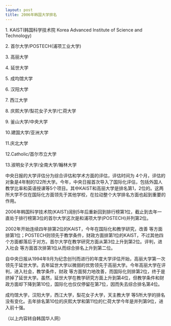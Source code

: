 ```yaml
---
layout: post
title: 2006年韩国大学排名
---
```


<p>1. KAIST(韩国科学技术院 Korea Advanced Institute of Science and Technology)</p>



<p>2. 首尔大学/POSTECH(浦项工业大学)</p>



<p>3. 高丽大学</p>



<p>4. 延世大学</p>



<p>5. 成均馆大学</p>



<p>6. 汉阳大学</p>



<p>7. 西江大学</p>



<p>8. 庆熙大学/梨花女子大学/仁荷大学</p>



<p>9. 釜山大学/中央大学</p>



<p>10.建国大学/亚洲大学</p>



<p>11.庆北大学</p>



<p>12.Catholic/首尔市立大学</p>



<p>13.淑明女子大学/全南大学/翰林大学</p>



<p>中央日报的大学评估分为综合评估和学术方面的评估，评估时间为 4个月，评估的对象是4年制的122所大学。今年，中央日报首次导入了国际化评估，包括外国人教学比率和英语授课等5个项目。其中KAIST和高丽大学是排名第1，2位的。这两所大学不仅在国际化方面领先于其他学校，在拉动整个大学排名方面也起到重要的作用。</p>



<p>2006年韩国科学技术院(KAIST)阔别5年后重新回到排行榜第1位，截止到去年一直处于排行榜第3位的首尔大学这次是和浦项大学(POSTECH)并列第2位。</p>



<p>2002年开始连续四年排第2位的KAIST，今年在国际化和教学研究，改善 等方面排第1位；POSTECH则领先于教学条件，财政方面排第1位的KAIST，不过其他四个方面都落后于对方。首尔大学在教学研究方面从第3位上升到第2位。评判，进入社会 等方面首次排第1位从而综合排名上升到第二位。</p>



<p>自中央日报从1994年9月为纪念创刊而进行的年度大学评估开始，高丽大学第一次领先于延世大学。去年延世大学以微弱的优势领先于高丽大学。今年高丽大学在评判，进入社会，教学条件，财政 等方面努力地改善，而国际化则排第2位，终于是挤掉了延世大学。虽然，延世大学在教学研究方面上升到第4位，但教学条件和财政方面却下降到第10位，国际化也仅仅停留在第7位，因而失去综合排名第4位。</p>



<p>成均馆大学，汉阳大学，西江大学，梨花女子大学，天主教大学 等5所大学的排名没有变化。去年排名第10位的庆熙大学和第11位的仁荷大学今年是并列第9位，进入前十强。</p>



<p>                                              （以上内容转自韩国华人网）</p>


